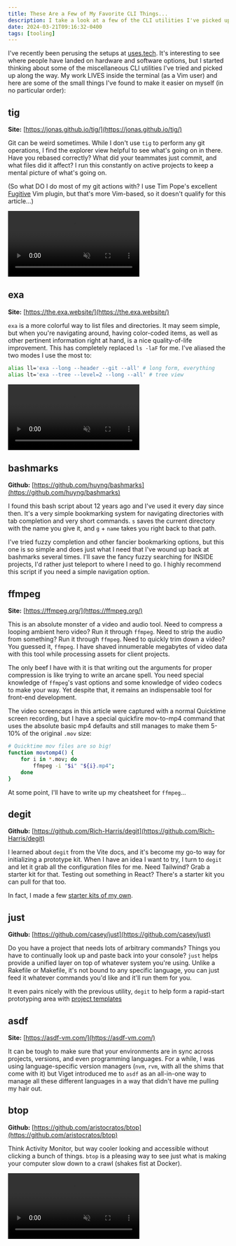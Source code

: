 ```yaml
---
title: These Are a Few of My Favorite CLI Things...
description: I take a look at a few of the CLI utilities I've picked up along the way.
date: 2024-03-21T09:16:32-0400
tags: [tooling]
---
```


I've recently been perusing the setups at [uses.tech](https://uses.tech/). It's interesting to see where people have landed on hardware and software options, but I started thinking about some of the miscellaneous CLI utilities I've tried and picked up along the way. My work LIVES inside the terminal (as a Vim user) and here are some of the small things I've found to make it easier on myself (in no particular order):

## tig

**Site:** [https://jonas.github.io/tig/](https://jonas.github.io/tig/)

Git can be weird sometimes. While I don't use `tig` to perform any git operations, I find the explorer view helpful to see what's going on in there. Have you rebased correctly? What did your teammates just commit, and what files did it affect? I run this constantly on active projects to keep a mental picture of what's going on.

(So what DO I do most of my git actions with? I use Tim Pope's excellent [Fugitive](https://github.com/tpope/vim-fugitive) Vim plugin, but that's more Vim-based, so it doesn't qualify for this article...)

<div class="feature rounded-1 overflow-hidden lh-0">
  <video class="w-full h-auto" autoplay muted loop playsinline>
      <source src="https://github.com/nathanlong/nathanlong.github.io/assets/623568/44491262-1f61-402d-b394-31c16aa65bcd" type="video/mp4" />
  </video>
</div>

## exa

**Site:** [https://the.exa.website/](https://the.exa.website/)

`exa` is a more colorful way to list files and directories. It may seem simple, but when you're navigating around, having color-coded items, as well as other pertinent information right at hand, is a nice quality-of-life improvement. This has completely replaced `ls -laF` for me. I've aliased the two modes I use the most to:

```bash
alias ll='exa --long --header --git --all' # long form, everything
alias lt='exa --tree --level=2 --long --all' # tree view
```

<div class="feature rounded-1 overflow-hidden lh-0">
  <video class="w-full h-auto" autoplay muted loop playsinline>
    <source src="https://github.com/nathanlong/nathanlong.github.io/assets/623568/4faafda2-4c14-49ad-a48f-7f21bbf289dd" type="video/mp4" />
  </video>
</div>

## bashmarks

**Github:** [https://github.com/huyng/bashmarks](https://github.com/huyng/bashmarks)

I found this bash script about 12 years ago and I've used it every day since then. It's a very simple bookmarking system for navigating directories with tab completion and very short commands. `s` saves the current directory with the name you give it, and `g` + `name` takes you right back to that path.

I've tried fuzzy completion and other fancier bookmarking options, but this one is so simple and does just what I need that I've wound up back at bashmarks several times. I'll save the fancy fuzzy searching for INSIDE projects, I'd rather just teleport to where I need to go. I highly recommend this script if you need a simple navigation option.

## ffmpeg

**Site:** [https://ffmpeg.org/](https://ffmpeg.org/)

This is an absolute monster of a video and audio tool. Need to compress a looping ambient hero video? Run it through `ffmpeg`. Need to strip the audio from something? Run it through `ffmpeg`. Need to quickly trim down a video? You guessed it, `ffmpeg`. I have shaved innumerable megabytes of video data with this tool while processing assets for client projects.

The only beef I have with it is that writing out the arguments for proper compression is like trying to write an arcane spell. You need special knowledge of `ffmpeg`'s vast options and some knowledge of video codecs to make your way. Yet despite that, it remains an indispensable tool for front-end development.

The video screencaps in this article were captured with a normal Quicktime screen recording, but I have a special quickfire mov-to-mp4 command that uses the absolute basic mp4 defaults and still manages to make them 5-10% of the original `.mov` size:


```bash
# Quicktime mov files are so big!
function movtomp4() {
	for i in *.mov; do
		ffmpeg -i "$i" "${i}.mp4";
	done
}
```

At some point, I'll have to write up my cheatsheet for `ffmpeg`...

## degit

**Github:** [https://github.com/Rich-Harris/degit](https://github.com/Rich-Harris/degit)

I learned about `degit` from the Vite docs, and it's become my go-to way for initializing a prototype kit. When I have an idea I want to try, I turn to `degit` and let it grab all the configuration files for me. Need Tailwind? Grab a starter kit for that. Testing out something in React? There's a starter kit you can pull for that too.

In fact, I made a few [starter kits of my own](/blog/vite-rapid-prototype-starter-kits/).

## just

**Github:** [https://github.com/casey/just](https://github.com/casey/just)

Do you have a project that needs lots of arbitrary commands? Things you have to continually look up and paste back into your console? `just` helps provide a unified layer on top of whatever system you're using. Unlike a Rakefile or Makefile, it's not bound to any specific language, you can just feed it whatever commands you'd like and it'll run them for you.

It even pairs nicely with the previous utility, `degit` to help form a rapid-start prototyping area with [project templates](/blog/vite-rapid-prototype-starter-kits/)

## asdf

**Site:** [https://asdf-vm.com/](https://asdf-vm.com/)

It can be tough to make sure that your environments are in sync across projects, versions, and even programming languages. For a while, I was using language-specific version managers (`nvm`, `rvm`, with all the shims that come with it) but Viget introduced me to `asdf` as an all-in-one way to manage all these different languages in a way that didn't have me pulling my hair out.

## btop

**Github:** [https://github.com/aristocratos/btop](https://github.com/aristocratos/btop)

Think Activity Monitor, but way cooler looking and accessible without clicking a bunch of things. `btop` is a pleasing way to see just what is making your computer slow down to a crawl (shakes fist at Docker).

<div class="feature rounded-1 overflow-hidden lh-0">
<video class="w-full h-auto" autoplay muted loop playsinline>
      <source src="https://github.com/nathanlong/nathanlong.github.io/assets/623568/15fc78f3-a1d3-4e30-acca-a070f4fea860" type="video/mp4" />
</video>
</div>

